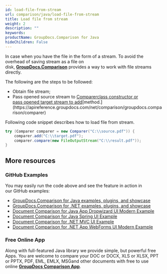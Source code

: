 ```yaml
---
id: load-file-from-stream
url: comparison/java/load-file-from-stream
title: Load file from stream
weight: 2
description: ""
keywords: 
productName: GroupDocs.Comparison for Java
hideChildren: False
---
```

In case when you have the file in the form of a stream. To avoid the overhead of saving stream as a file on disk, **[GroupDocs.Comparison](https://products.groupdocs.com/comparison/java)** provides a way to work with file streams directly. 

The following are the steps to be followed:

*   Obtain file stream;     
*   Pass opened source stream to [Comp](https://apireference.groupdocs.com/net/comparison/groupdocs.comparison/comparer)[a](https://apireference.groupdocs.com/net/comparison/groupdocs.comparison/comparer)[rer](https://apireference.groupdocs.com/net/comparison/groupdocs.comparison/comparer)[class constructor or pass opened target stream to ](https://apireference.groupdocs.com/net/comparison/groupdocs.comparison/comparer)[add](https://apireference.groupdocs.com/comparison/java/com.groupdocs.comparison/Comparer#add(java.io.InputStream))[method.](https://apireference.groupdocs.com/net/comparison/groupdocs.comparison/comparer)
    

Following code snippet describes how to load file from stream.

```java
try (Comparer comparer = new Comparer("C:\\source.pdf")) {
    comparer.add("C:\\target.pdf");
    comparer.compare(new FileOutputStream("C:\\result.pdf"));
}
```

## More resources

### GitHub Examples
You may easily run the code above and see the feature in action in our GitHub examples:

*   [GroupDocs.Comparison for Java examples, plugins, and showcase](https://github.com/groupdocs-comparison/GroupDocs.Comparison-for-Java)
*   [GroupDocs.Comparison for .NET examples, plugins, and showcase](https://github.com/groupdocs-comparison/GroupDocs.Comparison-for-.NET)
*   [Document Comparison for Java App Dropwizard UI Modern Example](https://github.com/groupdocs-comparison/GroupDocs.Comparison-for-Java-Dropwizard)    
*   [Document Comparison for Java Spring UI Example](https://github.com/groupdocs-comparison/GroupDocs.Comparison-for-Java-Spring)    
*   [Document Comparison for .NET MVC UI Example](https://github.com/groupdocs-comparison/GroupDocs.Comparison-for-.NET-MVC)    
*   [Document Comparison for .NET App WebForms UI Modern Example](https://github.com/groupdocs-comparison/GroupDocs.Comparison-for-.NET-WebForms)
    

### Free Online App
Along with full-featured Java library we provide simple, but powerful free Apps.
You are welcome to compare your DOC or DOCX, XLS or XLSX, PPT or PPTX, PDF, EML, EMLX, MSGand other documents with free to use online **[GroupDocs Comparison App](https://products.groupdocs.app/comparison)**.
